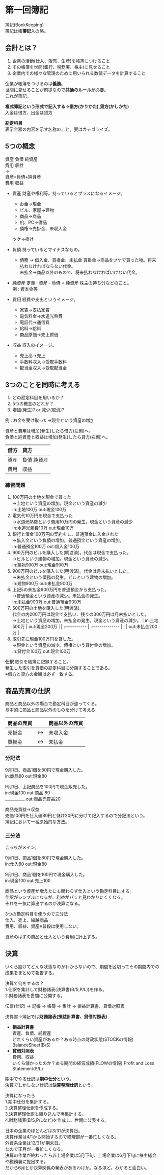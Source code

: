 # 第一回簿記

簿記(BookKeeping)  
簿記は帳**簿記**入の略。  

## 会計とは？  

1. 企業の活動(仕入、販売、生産)を帳簿につけること  
2. その帳簿を世間(銀行、税務署、株主)に見せること  
3. 企業内での様々な管理のために用いられる数値データを計算すること  

企業が帳簿をつけるのは**義務**。  
世間に見せることが前提なので**共通のルール**が必要。  
これが簿記。  

**複式簿記という形式で記入する→借方(かりかた),貸方(かしかた)**  
入金は借方、出金は貸方  

**勘定科目**  
表示金額の内容を示す名称のこと。要はカテゴライズ。  

## 5つの概念

資産 負債 純資産  
費用 収益  
→  
資産=負債+純資産  
費用 収益  

- 資産
  財産や権利等。持っているとプラスになるイメージ。  
  - お金→現金
  - ビル、家屋→建物
  - 商品→商品
  - 机、PC→備品
  - 債権→売掛金、未収入金

  ツケ→掛け  

- 負債
  持っているとマイナスなもの。  
  - 債務 → 借入金、買掛金、未払金
  買掛金→商品をツケで買った物。将来払わなければならない代金。  
  未払金→商品以外のもので、将来払わなければいけない代金。  

- 純資産
  定義 : 資産 - 負債 = 純資産
  株主の持ち分などのこと。  
  例 : 資本金等  

- 費用
  経費や支出というイメージ。  
  - 家賃→支払家賃
  - 電気料金→水道光熱費
  - 電話代→通信費
  - 給料→給料
  - 商品原価→売上原価

- 収益
  収入のイメージ。  
  - 売上高→売上
  - 手数料収入→受取手数料
  - 配当金収入→受取配当金

## 3つのことを同時に考える

1. どの勘定科目を用いるか？
2. 5つの概念のどれか？
3. 増加(発生)? or 減少(取消)?

例 : お金を受け取った→現金という資産の増加  

資産と費用は増加(発生)したら借方(左側)へ。  
負債と純資産と収益は増加(発生)したら貸方(右側)へ。  

| 借方 | 貸方        |
| :--- | :---------- |
| 資産 | 負債 純資産 |
| 費用 | 収益        |

### 練習問題

1. 100万円の土地を現金で買った  
   →土地という資産の増加。現金という資産の減少  
   in:土地100万 out:現金100万  
2. 電気代10万円を現金で支払った  
   →水道光熱費という費用10万円の発生。現金という資産の減少  
   in:水道光熱費10万 out:現金10万  
3. 銀行と借金100万円の契約をし、普通預金に入金された  
   →借入金という負債の増加。普通預金という資産の増加。  
   in:普通預金100万 out:借入金100万  
4. 900万円のビルを購入した(明渡済)。代金は現金で支払った。  
   →ビルという建物の増加。現金という資産の減少。  
   in:建物900万 out:現金900万  
5. 900万円のビルを購入した(明渡済)。代金は月末払いとした。  
   →未払金という債務の発生。ビルという建物の増加。  
   in:建物900万 out:未払金900万  
6. 上記5の未払金900万円を普通預金から支払った。  
   →普通預金という資産の減少。未払金の発生。  
   in:未払金900万 out:普通預金900万  
7. 500万円の土地を購入した(明渡済)。  
   代金の内200万円は現金で支払い、残りの300万円は月末払いとした。  
   →土地という資産の増加。未払金の発生。現金という資産の減少。
   | in:土地500万 | out:現金200万   |
   | :----------- | :-------------- |
   |              | out:未払金200万 |
8. 取引先に現金100万円を貸した。  
   →現金という資産の減少。債権という貸付金の増加。  
   in:貸付金100万 out:現金100万  

**仕訳**
取引を帳簿に記録すること。  
発生した取引を貸借の勘定科目に分類することである。  
※借方と貸方の金額は必ず一致する。  

## 商品売買の仕訳

商品と商品以外の場合で勘定科目が違ってくる。  
基本的に商品と商品以外のものを分けて考える  

| 商品の売買 |      | 商品以外の売買 |
| :--------- | :--- | :------------- |
| 売掛金     | ↔    | 未収入金       |
| 買掛金     | ↔    | 未払金         |

### 分記法

9月1日、商品1個を80円で現金購入した。  
in:商品80 out:現金80  

9月1日、上記商品を100円で現金販売した。  
in:現金100 out:商品 80  
__________ out:商品売買益20  

商品売買益→収益  
売価100円を仕入値80円と儲け20円に分けて記入するので分記法という。  
簿記において一番原始的な方法。  

### 三分法

こっちがメイン。  

9月1日、商品1個を80円で現金購入した。  
in:仕入80 out:現金80  

9月1日、商品1個を100円で現金購入した。  
in:現金100 out:売上100  

商品という資産が増えたにも関わらず仕入という勘定科目にする。  
仕訳がシンプルになるが、利益がパッと見わかりにくくなる。  
それを一気に算出するのが決算になる。  

3つの勘定科目を使うので三分法  
仕入、売上、繰越商品  
費用、収益、資産※普段は使用しない。  

資産のはずの商品と仕入という費用に計上する。

## 決算

いくら設けてどんな状態なのかわからないので、期間を区切ってその期間内での成果をまとめて報告する。  

決算て何をするの？  
1.仕訳を集計して財務諸表(決算書(B/S,P/L))を作る。  
2.財務諸表を世間に公開する。  

伝票(仕訳) → 記帳 → 帳簿 → 集計 → 損益計算書、貸借対照表  

決算書→簿記では**財務諸表(損益計算書、貸借対照表)**  

- **損益計算書**  
  資産、負債、純資産  
  どれくらい資産があるか？ある時点の財政状態(STOCKの情報) BalanceSheet(B/S)  
- **貸借対照表**  
  費用、収益  
  いくら儲かったのか？ある期間の経営成績(FLOWの情報) Profit and Loss Statement(P/L)  

期中でやる仕訳は**期中仕分**という。  
決算でしかしない仕訳は**決算整理仕訳**という。  

決算になったら  
1.期中仕分を集計する。  
2.決算整理仕訳を作成する。  
3.決算整理仕訳も織り込んで再集計する。  
4.財務諸表(B/S,P/Lなど)を作成し、世間に公表する。  

日本の企業のほとんどは3/31が決算日。  
決算作業は4/1から開始するので経理部が一番忙しくなる。  
外資系企業は12/31が期末日。  
なので正月が一番忙しくなる。  
決算の作業が終わったら非上場企業は5月下旬、上場企業は6月下旬に株主総会や税務署に提出する。  
だから6月とか決算関係の発表があるわけか。なるほど。わかると面白い。  
